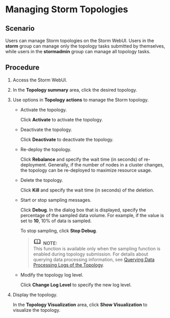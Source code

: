 # Managing Storm Topologies<a name="EN-US_TOPIC_0125375807"></a>

## Scenario<a name="s7241a33714434c3c86a42d0b86202aa3"></a>

Users can manage Storm topologies on the Storm WebUI. Users in the  **storm**  group can manage only the topology tasks submitted by themselves, while users in the  **stormadmin**  group can manage all topology tasks.

## Procedure<a name="s302af2162d64497dbe5a25d453205456"></a>

1.  Access the Storm WebUI.
2.  In the  **Topology summary**  area, click the desired topology.
3.  Use options in  **Topology actions**  to manage the Storm topology.
    -   Activate the topology.

        Click  **Activate**  to activate the topology.

    -   Deactivate the topology.

        Click  **Deactivate**  to deactivate the topology.

    -   Re-deploy the topology.

        Click  **Rebalance**  and specify the wait time \(in seconds\) of re-deployment. Generally, if the number of nodes in a cluster changes, the topology can be re-deployed to maximize resource usage.

    -   Delete the topology.

        Click  **Kill**  and specify the wait time \(in seconds\) of the deletion.

    -   Start or stop sampling messages.

        Click  **Debug**. In the dialog box that is displayed, specify the percentage of the sampled data volume. For example, if the value is set to **10**, 10% of data is sampled.

        To stop sampling, click  **Stop Debug**.

        >![](public_sys-resources/icon-note.gif) **NOTE:**   
        >This function is available only when the sampling function is enabled during topology submission. For details about querying data processing information, see  [Querying Data Processing Logs of the Topology](querying-storm-topology-logs.md#sd672b6b4584f494aa21ff0012ba38709).  

    -   Modify the topology log level.

        Click  **Change Log Level**  to specify the new log level.

4.  Display the topology.

    In the  **Topology Visualization** area, click **Show Visualization**  to visualize the topology.


